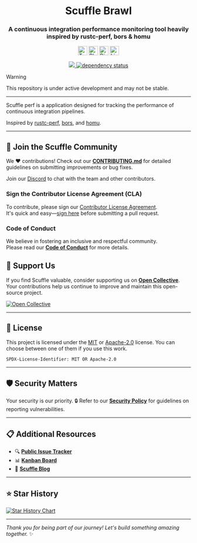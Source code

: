 <div align="center">
    <h1>Scuffle Brawl</h1>
    <h3>A continuous integration performance monitoring tool heavily inspired by rustc-perf, bors & homu</h3>
</div>

<p align="center">
    <a href="https://twitter.com/scufflecloud" style="text-decoration: none;">
        <img height="25" src="https://img.shields.io/badge/Twitter-000000?style=flat&logo=x&logoColor=white" alt="Twitter">
    </a>
    <a href="https://bsky.app/profile/scuffle.cloud" style="text-decoration: none;">
        <img height="25" src="https://img.shields.io/badge/Bluesky-00A0FF?style=flat&logo=bluesky&logoColor=white" alt="Bluesky">
    </a>
    <a href="https://discord.gg/scuffle" style="text-decoration: none;">
        <img height="25" src="https://img.shields.io/badge/Discord-5865f2?style=flat&logo=discord&logoColor=white" alt="Discord">
    </a>
    <a href="https://linkedin.com/company/scufflecloud" style="text-decoration: none;">
        <img height="25" src="https://img.shields.io/badge/LinkedIn-0A66C2?style=flat&logo=linkedin&logoColor=white" alt="LinkedIn">
    </a>
</p>

<p align="center">
    <a href="https://codecov.io/gh/ScuffleCloud/brawl">
        <img src="https://codecov.io/gh/ScuffleCloud/brawl/graph/badge.svg?token=4i5XT2wMTH"/>
    </a>
    <a href="https://deps.rs/repo/github/ScuffleCloud/brawl">
        <img src="https://deps.rs/repo/github/ScuffleCloud/perf/status.svg" alt="dependency status"/>
    </a>
</p>

> [!WARNING]  
> This repository is under active development and may not be stable.

---

Scuffle perf is a application designed for tracking the performance of continuous integration pipelines.

Inspired by [rustc-perf](https://github.com/rust-lang/rustc-perf), [bors](https://github.com/rust-lang/bors), and [homu](https://github.com/rust-lang/homu).

---

## 🤝 Join the Scuffle Community

We ❤️ contributions! Check out our [**CONTRIBUTING.md**](./CONTRIBUTING.md) for detailed guidelines on submitting improvements or bug fixes.

Join our [Discord](https://discord.gg/scuffle) to chat with the team and other contributors.

### Sign the Contributor License Agreement (CLA)

To contribute, please sign our [Contributor License Agreement](./CLA.md).  
It's quick and easy—[sign here](https://cla.scuffle.cloud) before submitting a pull request.

### Code of Conduct

We believe in fostering an inclusive and respectful community.  
Please read our [**Code of Conduct**](./CODE_OF_CONDUCT.md) for more details.

## 💖 Support Us

If you find Scuffle valuable, consider supporting us on [**Open Collective**](https://opencollective.com/scuffle). Your contributions help us continue to improve and maintain this open-source project.

[![Open Collective](https://a11ybadges.com/badge?logo=opencollective)](https://opencollective.com/scuffle)

---

## 📜 License

This project is licensed under the [MIT](./LICENSE.MIT) or [Apache-2.0](./LICENSE.Apache-2.0) license.
You can choose between one of them if you use this work.

`SPDX-License-Identifier: MIT OR Apache-2.0`

---

## 🛡️ Security Matters

Your security is our priority. 🔒 Refer to our [**Security Policy**](./.github/SECURITY.md) for guidelines on reporting vulnerabilities.

---

## 📋 Additional Resources

- 🔍 [**Public Issue Tracker**](https://jira.atlassian.scuffle.cloud/browse/BRWL)
- 📊 [**Kanban Board**](https://scuffle.notion.site)
- 📰 [**Scuffle Blog**](https://bytes.scuffle.cloud)

---

## ⭐ Star History

[![Star History Chart](https://api.star-history.com/svg?repos=scufflecloud/perf&type=Date)](https://star-history.com/#scufflecloud/perf&Date)

---

*Thank you for being part of our journey! Let's build something amazing together.* ✨

